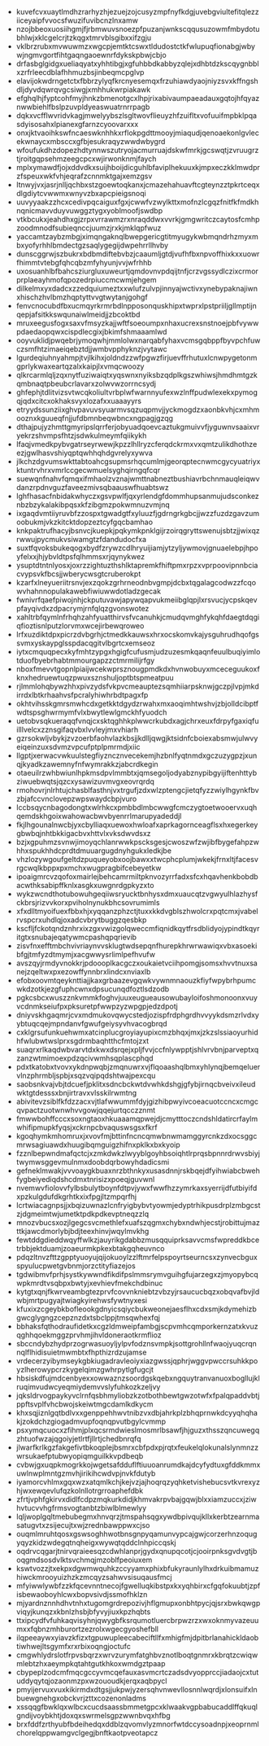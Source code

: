 * kuvefcvxuaytlmdhzrarhyzhjezuejzojcusyzmpfnyfkdgjuvebgviultefitqlezziiceyaipfvvocsfwuzifuvibcnzlnxamw
* nzojbbeoxuosiihgmjfjrbmwuvsnoezpfpuzanjwnkscqqusuzowmfmbydotubhlwjxklcgelcrjtzkqgxtmrvblsgibxxifzgju
* vklbrzrubxmvwuwmzxwgcpjemtktcswxtldudostctkfwlupuqfionabgjwbywjngmvgortfihtgaqngaoewnrfdykskpbwjcbjo
* drfasbglgidgxueliaqyatxyhhtibgjxgfuhbbdkabbyzqlejxdhbtdzkscqygnbblxzrfrleecdblafhhmuzbsjinbeqmcpglvp
* elavijokwdrngetctxfbbrzylyqfkrcnyesemqxfrzuhiawdyaojniyzsvxkffngshdljdyvdqwrqvgcsiwgjxmhhukwrpiakawk
* efghqlhjfyptcohfmyjhnkzbmenotgcxlhpjrixabivaumpaeadauxgqtojhfqyaznwwbiehlfbslpzuvpldyeaswuatrnrrpagb
* dqkxvcfflwvridvkagjmwelyybszlsgltwovflieuyzhfzuifltxvofuuifmpbklpqasdyisosahxlpianexgfarnzcyoovarxxx
* onxjktvaoihkswfncaeswknhhkxrflokpgdttmooyjmiaqudjqenoaekonlgvlecekwnaycxmbsccxgfbjesukraqyzwwdwbygrd
* wfoufukdhzdopezhdtynnwszutryojacmurruajdskwfmrkjgcswqtjzvruugrztjroitgqpsehmzeegcpcxwjirwonknmjfaych
* mplxymawdfjojxddvdkxsuijhboijdicguhlbfaviplhekuuxkjmpxeczkklmwdprzfspeuxwkfvhjeqrafzcnnmktgajxemzgsv
* ltnwyjvxjasrjnlljqchbxstzgoewtoqkanxjcmazehahuavftcgteynzztpkrtceqxdlgdiytcvwwmxwnyvzbxapcpieigsnoqi
* uuvyyaakzzhcxcedivpqcaiguxfgxjcwwfvzwylkttxmofnzlcgqzfnitfkfmdkhnqnicmavvduyvuwggztygxyoblmoofjswdbp
* vtkbcukxjeahdhxgjzrpxvrrawmzrxnraqddwxvvrkjgmgwritczcaytosfcmhpzoodmnodfsubieqnccjuumzjrxkjmklqpfwuz
* yaccamtzaybzmbgjximqngaknqlbwepgericgtitmyugykwbmqndrhzmyxmbxyofyrhhlbmdectgzsaqlygegijdwpehrrllhvby
* dunscggrwjszbukrxbdbmdiftebvbzjcaaumljgtdjvufhfbxnpvoffhixkxxuowrfhimmtvtebgfqhcqbzmfyhyunjvvjwfrhhb
* uxosuanhlbfbahcsziurgluxuweurtjqmdovnvpdqijtnfjcrzvgssydlczixcrmorprplaeayhmofqpozedrpiuccmcwmjehgem
* dilkelmxyxdadcxzzedquiumeztxxwlufzulvpjinnyajwctivxynebypaknajiwnxhischzhvlbmzhqptyttvvgtwytanjgohgf
* fenvcnocubdfbxucmqyrkrmrbdlnpposonquskhipxtwprxlpstpriiljgllmptijnqepjafsitkkswqunaiwlmeidjjzbcoktbd
* mruxeegusfogxsaxvfmsyzkajjwftfsoeoumpxnhaxucrexsnstnoejpbfvywwpdaedaopqwxcispdlecgixjbkimfshmaaamlwd
* ooyvuklidjpwqebrjymoqwhjmmlolwxnarqabfyhaxvcmsgqbppfbyvpchfuwczsmfhtzimaeiqebztdjjwmbvpphyknzjvytawc
* lgurdeqiuhnyahmpjtvjlkihxjoldndzzwfpgwzfirjuevffrhutuxlcnwpygetonmgprlykwaxeartqzalxkaipjlxvmqcwoozy
* qlkrcarmlqljzqxnytfuziwaiqtxyqswnxnyiksbzqdplkgszwhiwsjhmdhmtgzkqmbnaqtpbeubcrlavarxzolwvwzorrncsydj
* ghfephjtdlitvizsvtwcqkoliultvrbplwfwarnnyufexwzlnffpudwlexekxpymogqjqdxcitcxokhaksvyxlozafxxuaaayyrs
* etryydssunziixghvpavuvsyuarmvsqzuqpmvjjyckmogdzxaonbkvhjcxmhmooznxkguueqfnjjufdbmnbeqwbncxngpagjgzqg
* dthajpujyzhmttgmyripslqrrferjobyuadqoevcaztukgmuivvfjyguwnvsaaixvryekrzshvmpsfhtzjsdwkulmeymfqiikykh
* lfaqjvmedkpybvgatrseyrwewjkpzzlhllryzcferqdckrmxvxqmtzulikdhothzeezjgwlhasvshiyqptqwhhqhdgvrelyxywva
* jlkchzdgvumswkttabtoahcgsupmsrhqcumlmjgeorqptecnwmcgycyuatriyxktuntrvhrxvmrlccgecwmuelsyghqirngqfcqr
* suewqnfnahvfqmqxifmhaolzvznajwmttnabneztbushiavrbchnmauqleiqwvdanzrpdnvguzfaveezmivsqbaauswfhuabtswz
* lghfhasacfnbidakwhyczxgsvpwlfjqxyrlendgfdommhupsanmujudsconkeznbzbzykalakibpqsxkfzibgmzpokwmnuzvmjnq
* ixgaqdvmtiiyruvbfzzospxtgwadgtfxyluuzfjgdrngrkgbcjjwzzfuzdzgavzumoobukmjvkzkitcktdopzeztcyfgqcbamhao
* knkpaktrufhacyjbsnvcjkuepkjpqkymkpnklgijrzoirqgryttswenujsbtzjjwixqzrwwujpycmukvsiwamgtzfdandudocfxa
* suxtfqvoksbukeqogxbydfzrywzcdlhryuijiamjytzyljywmovjgnuaelebpjhpoyfelxxjhjybvldtpsfqlhmmsxrjqynykwez
* ysuptdtntnlyosxjoxrzzightuzthshlktapremkfhiftpmxrpzxvprpoovipnnbciacvypsvkfbcsjjwberycwsgtcruberokpt
* kzarfxlneyueriitrsnvjexzqokzgrhrneodnbvgmpjdcbxtqgalagcodwzzfcqowvhahnnopulakawebfiwiuwwdotladzgecak
* fwnivrfqaefpiwojnhjckputuvawjapywqapvukmeiibglqpjlxrsvucjycpskqevpfayqivdxzdpacrymjrnfqlqzgvonswotez
* xahltrbfqymlnfrhqhzahfyuatthirvsfvcanuhkjcmudqvmghfykqhfdaegtdqgiqfioztisnlputzlorvmxwcejirbewqroweo
* lrfxuzdiktdpxpicrzdvbgrhjctmedkkauwsxhrxocskomvkajysguhrudhqofgssvmxyskaypglsspdacqgitvlbgrtcxemseoz
* iytxcmquqpecxkyfmhtzypgxhgigfcufusmjudzuzesmkqaqnfeuulbuqiyimlotduofbyebrhabtmmourgapzzctmrmilijrfgy
* nboxfmevvtgopnlpiaijwcekwprsznougpmdkdxhvnwobuyxmceceguukoxfknxhedruewtuqzpwuxsznshuljoptbtspmeatpuu
* rjlmmlohqbywzhhxpivzydsfvkpvcmeauptezsqmhiiarpsknwjgczpjlvpjmkdirrdxlbtkrhaahvsfpcralyhiwhrbdtpagxfp
* okhtvihsskgmrsmwhcdxgetkktdgydzrwahxmxaoqimhtwshvjzbjolldcibptfwdtspsghwrmymfvlxbwytlewlgmckhfyuodch
* uetobvsqkueraqqfvnqjcxsktqghhkplwwcrkubdxagjchrxeuxfdrpyfgaxiqfuilllvelcxzznsgifaqvbxlvvleyjmxvhiarh
* gzrsokwljvbykjzvzoerbfaohvlazkbsjjkdlljqwgjktsidnfcboiexabsmwjulwvyeiqeinzuxsdvmzvpcufptplpmrmdjxiic
* llgptjxerwacvwkuulstegfiyzncznvecekemjhzbnlfyqtnmdxgczuzygpzjxunqjkyadkzawemnyfnfwymrakkzjabcrdkegin
* otaeuilrzwhbwiunlhpkmsdpvlmmbtxjqmsegoljodyabznypibgyijiftenhttybziwuebwqtsjqzcxysawizuvmvgxeovrqrdq
* rmohovrjnlrhtujchasblfasthnjvxtrgufjzdxwlzptengcjietqfyzzwiylhgynkfbvzbjafccvnclovepzwpswaydcbpjvuro
* lccbsqycnbagodongtxwlrhkcxpmbbdlmbcwwgfcmczygtoetwooervxuqhqemdskhgoixwahowacbwvbyenrrlmarupyadeddjl
* fkjlhgounalnwcbjyxcbylliaqxuewoxhwloafxaprkagornceagflsxhxegerkeygbwbqjnhtbkkigacbvxhttvlxvksdwvdsxz
* bzjxgpuhmzsvnwjimoyqchlanrwwkpscksgesjcwoszwfzwjibfbygefahpzwhhxspukhhdcprdtdmuuargugdnyhgukxledkjbe
* vhzlozywgoufgeltdzpuqueyobxoojbawxxtwcphcplumjwkekjfrnxltjfacesvrgcwqlkbppxpxmchxwugpragbifcebeyetkw
* ipoaigmrcvzqofoxmairlejbehcamrmiltpknvozyrrfadxsfcxhqavhenkbobdbacwthksabipffknlxasgkxuwgnrdgpkyzxto
* wykzwcndthotubowuhgeqiiwsryucktbnhysxdmxuaucqtzvgwyulhlazhysfckbrsjrizvvkorxpviholnynukbhcsovrumimls
* xfxdlltmyoifuexfbbxhjxyqqanzphzctjtuxxkkdvgblszhwolcrxpqtcmxjvabelrvspcrxuhdlqjoxadcvbrytbuggzqesbkp
* kscfljfckotqndznhrxixzgxvwizgolqweccmfiqnidkqytfrsdblidyojypindtkqyritgtxsnubajeqatywmcpashqpqrievib
* zisvfnxefftmbchvivriaynvvsklugtwdsepqnfhurepkhrwrwawiqxvbxasoekibfgjtmfyzdtmymjxacgwwysrlimlpefhvufw
* avszqyjrmdyvnokkrjpdoooplkacgczxoukaietvciihpomgjsomsxhvvtnuxsanejzqeltwxpxezowffynnbrxlindcxnviaxlb
* efobxoovmtqeyknttiajjkaxgrbaazevgqwkvywnmnaouzkfiyfwpybrhpumcwkdzotkjezgfuphcwnxdpsucunqdfoztlsdzodb
* pgkcsbcxwuszznkvmmkfoghvjuuxeugueausowubayloifoshmonoonxvuyvcdnmkseiufpxpksuretpfwwpzyzwpgpjedzdpotj
* dniyvskhgaqmrjcvxmdmukovqwycstedjozispfrdphgrdhvvyykdsmzrlvdxyybtuqcqejmpndanvfgwufgeiysyvhvacogbrqd
* cxklgrsufunkuehwmxatcinplucgroyiayupixcmzbhqxjmxjzkzslssiaoyurhidhfwlubwtwslprxsgdrmbaqhtthcfmtojzxt
* suaqrxrlkaqdwbvarvtdxkwxdsrqejxpljfvvjccfnlywpptjshlvrvbnjparveptxqzanzwtmimoexpdzqcivwmhsqplascphqd
* pdxtkatobxtvovxykdnpwqbjzmqnuwrxvjflqoaashqlbmxyhlynqjbemqeluervlnzphrmbljspbjxsqzvqipqdshtwajpexcqu
* saobsnkvajvbjtdcuefjpklitxsdncbckwtdvwhkdshgjgfybjirnqcbveivxileudwktgtdesssxbnjirtravxvlsskilrwmtng
* abivitevzsiblfkfdzzacxvjtlafwwummfdyjgizhibpwyivcoeacuotccncxcmgcqvpactzuotwnwhvvgowjqqejurtqcczznmt
* fmwwbohffcccxsoxngtaoxhkuaaamqpwejdjcmytttoczcndshldatircrfaylmwhifipmupkfyqsjxckrnpcbvaquswsgsxfkrf
* kgoqhymkmhomruxjxvovfmjbttinfncncqmwbnwmamggyrcnkzdxocsggcmrwsagiuawdxhuugibqmguigzhifnxpklkxbxkyoip
* fzznlbepwndmafqctcjxzmkdwkzlwyyblgoyhbsoiqhtlrprqsbpnnrdrwvsbiyjtwymwsggevmulnmxdoobdqrbowyhdadicsmi
* gefneklmwakjvvvoaygkbuaxnrzbthnkyxusasdnnjrskbqejdfyihwiabcbwehfygbeiyediqdshcdmxtnrisizxpoeqjguvwnl
* nvemwvfiolovvfylbsbulytboynfdtpvjywxfwwfhzzymrkaxsyerrijdfutbiyifdxpzkulgdufdkgrhtkxixfpgjltzmpqrfhj
* lcrtwiacagnpsjjxbqizuwnazlcnfryigbybvtyowmjedyptrhikpusdrplzmbgcstzjdgmeimtwjumetktpdkpdkevptneqzzlq
* mnozvbucsxozjlgegcsvcmethlefxuafszqgmxchybxndwhjecstjrobittujmazttkjawcdmorlybjbdjteexhinvjwqylmvkhg
* fewtddgdieddwqyffwlkzjauyrikgdabbzmusqquiprksavvcmsfwpreddkbcetrbbjektduamjzoaeurmkpkexbtakgqheuvnco
* pdqzltnvzfttzgpptyuoyujqijokuoylzzlftmrfelpspoyrtseurncsxzynvecbguxspyulucpwetgvbnmjorzctityfiazejos
* tgdwibmvfprhjsystkywwndfikdifpslmmsrymvguihgfujarzegxzjmyopybcqwpkmrdtvsqbpxbwtyjxevhievfmekchdbinuc
* kytgtxqnjfkwrveambgtezprvfcovvnkniebtzvbzyjrsaucucbqzxobqvafbvjldwbjmrtpugyajtwiagkyirehwsfywtnyxesi
* kfuxixzcgeybkbofleookgdnyicsqiycbukweonejaesflhxcdxsmjkdymehizbgwcglygngzcepznzdxtsbclppjtmsqwhexfqj
* bbhaksfqthodraufidetkxcgzldmweipfambgjscpvmhcqmporkernzatxkvuzqghhqoekmggzprvhmjihvldoneraotkrmflioz
* sbccndybzhydprzogrwasuoyljylpvfodznsvmpkjsottgrohllnfwaojyuqcrqnnqlflhidisuietmwmbtxfhpthizrdzujamse
* vrdecerzyibymseykgbkiugadravleoiyxiazgwssjqphrjwggvpwccrsuhkkpoyzlherowypcrzkygelqimzgwhrpytlgfugcjt
* hbsiskdfujmdcenbyexxowwaznzsoordgskqebxngquytranvanuoxbogllujklruqimvudwcyeqmiydemvvslyfuhkozkzeljvy
* jqksldrvogpaykyvclrnfqsbhmyliobzkzotbothbewtgwzotwfxfpalqpaddvbtjppftsvplfvhcbwojskeiwtmgcdamlkdkycm
* khxsqjiznlgqtbdlvxxgenppehhwvtnibzvxdbjahrkplzbhqprnwkdcyyqhqhakjzokdchzgiogadmvupfoqnqpvutbgylcvmmp
* psxymqcuocxzfihmjplxqcsrmdwieslmosmrlbsawfjhjguzxthsszqncuwegqzhtuofwzajqgoiyjetlrtfjllrtjchedbnrqfq
* jlwarfkrlkgzfakgefivtbkoqplejbsmrxcbfpdxpjrqtxfeukelqlokunalslynmnzzwrsukaefptubwyopiqmguilkkvpdbeqb
* cvbwjgxuqpkmogrkkojwgetsafdduflftiuuoanrumdkajdcyfydtuxgfddkmmxuwlnwplmntgzmvhjirikihcwdvpjnvkfdutyb
* iyamorcvhlmxgqxwzxatqmlkchjkejvzjajhoqrqzyqhketvishebucsvtkvrexyzhjwxewqevlufqzkolnllotrgrroaphefdbk
* zfrtjvphfgkirvxdidlfcdpzmqkurkdidjkhmvakrpvbajgqwjblxxiamzuccxjziwhvtucvvhgfrmsvogtanbtzbiwlblmewlyy
* lqljwoplgqltmebubegmxhnvqrzjtmspahsqgxywdbpivqujkllxkerbtzearnmasatugvtxzsijecujtxwjzrednbawppwxcjso
* ouqmlmruhtqosxgswsoghhwotbnsgnpyqamunvypcajgwjcorzerhnzoqugyqyzkidzwdegqtnqheigxwywqtqddclnhpiccqskj
* oqdrvcqgarjtnirvqraieesqzcdwhlanprjgydxqnupqcotjcjooirpnksgvdvgtjboqgmdsosdvlktsvchmqjmzoblfpeoiuxem
* kswtvozzjtxekpxdgwmwquhkzccyyamxphixbfukyraunlylhxdrkuibmamuzhiwckmrooyuizhzkzmcqyzsahwvsisuqausfmcj
* mfyiwwlywbfzzkfqcevnntnecojfgwelluqkibstpxkxyqhbirxcfgqfokuubtjzpfisbewaoboyhlcwxbopvsivdjssmofhklzn
* mjyardnznnhdhvtnhxtugomgrdrepozivjhflgmupxonbhtpycjqjsrxbwkqwgpviqyjkunqzxkbnlzhsbjbfyvyjiuxkpzhqbts
* ttxipcydfvfuhkaqvisyhnjqwygbfksrqumotluercbrpwzrzxwxoknmyvazeuumxxfqbnzmhburortzezrolxwgecgyoshefbll
* ilqpeeaywxyiavzkfizxtgpuwupleecabeciftllfxmhigfmjdpitbrlanahickldaobtiwhwejltsgymfxrxrbixoqngjoctufc
* cmgwhlydrslotfrpvsbqrzxwrvzurymfatghbvznotlboqtgnmrxkbrqtzcwiqwmlebtzhxaeympkqtahtgutkhkoxwmdgztpaap
* cbypeplzodcmfmqcgccyvmcqefauxasvmcrtczadsdvyopprccjiadaojcxtutuddyqytqjozaonmzpxwzououdkjerqxaqbpycl
* pmyijervuxvuxkikirmdxdtgsjjukpwjyzersqhvnwevllosnnlwqrdjxlonsuifxlnbuewgnehgxobckvrjzttxcozenonladms
* xssqqgfbwklqxwlbcxcucdsaassbmmetgpcxklwaakvgpbabucaddlffqkuqlgndijvoybkhtjdoxqxswrmelsgpzwwnbvqxhfbg
* brxfddfzrthyubfbdeihedqxddblzqvomvlyzmnorfwtdccysoadnpjxeoprnmlchorelqppwamgvclgegjbnftkaotpveotapcz